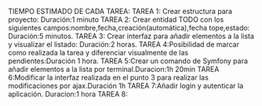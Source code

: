 TIEMPO ESTIMADO DE CADA TAREA:
TAREA 1: Crear estructura para proyecto: Duración:1 minuto
TAREA 2: Crear entidad TODO con los siguientes campos:nombre,fecha,creación(automática),fecha tope,estado: Duración:5 minutos.
TAREA 3: Crear interfaz para añadir elementos a la lista y visualizar el listado: Duración:2 horas.
TAREA 4:Posibilidad de marcar como realizada la tarea y diferenciar visualmente de las pendientes:Duración 1 hora.
TAREA 5:Crear un comando de Symfony para añadir elementos a la lista por terminal.Duracion:1h 20min
TAREA 6:Modificar la interfaz realizada en el punto 3 para realizar las modificaciones por ajax.Duración 1h
TAREA 7:Añadir login y autenticar la aplicación. Duracion:1 hora
TAREA 8:
